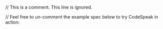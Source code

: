 // This is a comment. This line is ignored.
<!-- This is a multiline comment. 
These lines are ignored too. -->

// Feel free to un-comment the example spec below to try CodeSpeak in action:

<!-- 
Todoer is a a personal ToDo app.

### Tech Stack
- Django
- Tailwind CSS

### Data

- Todo list item
  - content: plain text
  - created_at
  - marked_as_done_at

### User stories

- add a new entry
- mark entry as Done (checkbox)
- remove an entry

### Notes

This app does not have any notion of a User. Whoever visits it can do all the actions, there's no auth.
-->
